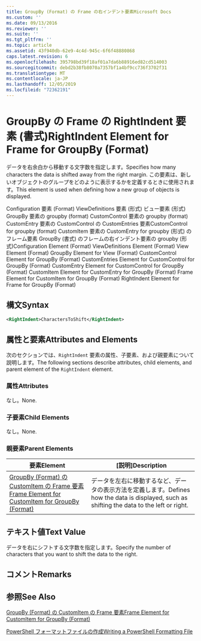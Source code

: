 ```yaml
---
title: GroupBy (Format) の Frame の右インデント要素Microsoft Docs
ms.custom: ''
ms.date: 09/13/2016
ms.reviewer: ''
ms.suite: ''
ms.tgt_pltfrm: ''
ms.topic: article
ms.assetid: 43f940db-62e9-4c4d-945c-6f6f48880868
caps.latest.revision: 6
ms.openlocfilehash: 395798bd39f18af01a7da6b88916ed82cd514003
ms.sourcegitcommit: debd2b38fb8070a7357bf1a4bf9cc736f3702f31
ms.translationtype: MT
ms.contentlocale: ja-JP
ms.lasthandoff: 12/05/2019
ms.locfileid: "72362191"
---
```

# <a name="rightindent-element-for-frame-for-groupby-format"></a><span data-ttu-id="8da7c-102">GroupBy の Frame の RightIndent 要素 (書式)</span><span class="sxs-lookup"><span data-stu-id="8da7c-102">RightIndent Element for Frame for GroupBy (Format)</span></span>

<span data-ttu-id="8da7c-103">データを右余白から移動する文字数を指定します。</span><span class="sxs-lookup"><span data-stu-id="8da7c-103">Specifies how many characters the data is shifted away from the right margin.</span></span> <span data-ttu-id="8da7c-104">この要素は、新しいオブジェクトのグループをどのように表示するかを定義するときに使用されます。</span><span class="sxs-lookup"><span data-stu-id="8da7c-104">This element is used when defining how a new group of objects is displayed.</span></span>

<span data-ttu-id="8da7c-105">Configuration 要素 (Format) ViewDefinitions 要素 (形式) ビュー要素 (形式) GroupBy 要素の groupby (format) CustomControl 要素の groupby (format) CustomEntry 要素の CustomControl の CustomEntries 要素CustomControl for groupby (format) CustomItem 要素の CustomEntry for groupby (形式) のフレーム要素 GroupBy (書式) のフレームの右インデント要素の groupby (形式)</span><span class="sxs-lookup"><span data-stu-id="8da7c-105">Configuration Element (Format) ViewDefinitions Element (Format) View Element (Format) GroupBy Element for View (Format) CustomControl Element for GroupBy (Format) CustomEntries Element for CustomControl for GroupBy (Format) CustomEntry Element for CustomControl for GroupBy (Format) CustomItem Element for CustomEntry for GroupBy (Format) Frame Element for CustomItem for GroupBy (Format) RightIndent Element for Frame for GroupBy (Format)</span></span>

## <a name="syntax"></a><span data-ttu-id="8da7c-106">構文</span><span class="sxs-lookup"><span data-stu-id="8da7c-106">Syntax</span></span>

```xml
<RightIndent>CharactersToShift</RightIndent>
```

## <a name="attributes-and-elements"></a><span data-ttu-id="8da7c-107">属性と要素</span><span class="sxs-lookup"><span data-stu-id="8da7c-107">Attributes and Elements</span></span>

<span data-ttu-id="8da7c-108">次のセクションでは、`RightIndent` 要素の属性、子要素、および親要素について説明します。</span><span class="sxs-lookup"><span data-stu-id="8da7c-108">The following sections describe attributes, child elements, and parent element of the `RightIndent` element.</span></span>

### <a name="attributes"></a><span data-ttu-id="8da7c-109">属性</span><span class="sxs-lookup"><span data-stu-id="8da7c-109">Attributes</span></span>

<span data-ttu-id="8da7c-110">なし。</span><span class="sxs-lookup"><span data-stu-id="8da7c-110">None.</span></span>

### <a name="child-elements"></a><span data-ttu-id="8da7c-111">子要素</span><span class="sxs-lookup"><span data-stu-id="8da7c-111">Child Elements</span></span>

<span data-ttu-id="8da7c-112">なし。</span><span class="sxs-lookup"><span data-stu-id="8da7c-112">None.</span></span>

### <a name="parent-elements"></a><span data-ttu-id="8da7c-113">親要素</span><span class="sxs-lookup"><span data-stu-id="8da7c-113">Parent Elements</span></span>

|<span data-ttu-id="8da7c-114">要素</span><span class="sxs-lookup"><span data-stu-id="8da7c-114">Element</span></span>|<span data-ttu-id="8da7c-115">[説明]</span><span class="sxs-lookup"><span data-stu-id="8da7c-115">Description</span></span>|
|-------------|-----------------|
|[<span data-ttu-id="8da7c-116">GroupBy (Format) の CustomItem の Frame 要素</span><span class="sxs-lookup"><span data-stu-id="8da7c-116">Frame Element for CustomItem for GroupBy (Format)</span></span>](./frame-element-for-customitem-for-groupby-format.md)|<span data-ttu-id="8da7c-117">データを左右に移動するなど、データの表示方法を定義します。</span><span class="sxs-lookup"><span data-stu-id="8da7c-117">Defines how the data is displayed, such as shifting the data to the left or right.</span></span>|

## <a name="text-value"></a><span data-ttu-id="8da7c-118">テキスト値</span><span class="sxs-lookup"><span data-stu-id="8da7c-118">Text Value</span></span>

<span data-ttu-id="8da7c-119">データを右にシフトする文字数を指定します。</span><span class="sxs-lookup"><span data-stu-id="8da7c-119">Specify the number of characters that you want to shift the data to the right.</span></span>

## <a name="remarks"></a><span data-ttu-id="8da7c-120">コメント</span><span class="sxs-lookup"><span data-stu-id="8da7c-120">Remarks</span></span>

## <a name="see-also"></a><span data-ttu-id="8da7c-121">参照</span><span class="sxs-lookup"><span data-stu-id="8da7c-121">See Also</span></span>

[<span data-ttu-id="8da7c-122">GroupBy (Format) の CustomItem の Frame 要素</span><span class="sxs-lookup"><span data-stu-id="8da7c-122">Frame Element for CustomItem for GroupBy (Format)</span></span>](./frame-element-for-customitem-for-groupby-format.md)

[<span data-ttu-id="8da7c-123">PowerShell フォーマットファイルの作成</span><span class="sxs-lookup"><span data-stu-id="8da7c-123">Writing a PowerShell Formatting File</span></span>](./writing-a-powershell-formatting-file.md)
